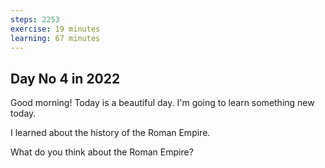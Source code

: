 ```yaml
---
steps: 2253
exercise: 19 minutes
learning: 67 minutes
---
```

## Day No 4 in 2022
Good morning! Today is a beautiful day.
I'm going to learn something new today.

I learned about the history of the Roman Empire.

What do you think about the Roman Empire?
